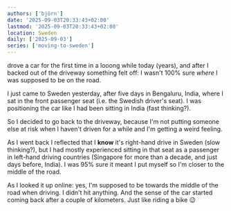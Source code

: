 ```yaml
---
authors: ['björn']
date: '2025-09-03T20:33:43+02:00'
lastmod: '2025-09-03T20:33:43+02:00'
location: Sweden
daily: ['2025-09-03']
series: ['moving-to-sweden']
---
```

drove a car for the first time in a looong while today (years), and after I backed out of the driveway something felt off: I wasn't 100% sure _where_ I was supposed to be on the road. 

I just came to Sweden yesterday, after five days in Bengaluru, India, where I sat in the front passenger seat (i.e. the Swedish driver's seat). I was positioning the car like I had been sitting in India (fast thinking?).

So I decided to go back to the driveway, because I'm not putting someone else at risk when I haven't driven for a while and I'm getting a weird feeling.

As I went back I reflected that I **know** it's right-hand drive in Sweden (slow thinking?), but I had mostly experienced sitting in that seat as a passenger in left-hand driving countries (Singapore for more than a decade, and just days before, India). I was 95% sure it meant I put myself so I'm closer to the middle of the road.

As I looked it up online: yes, I'm supposed to be towards the middle of the road when driving. I didn't hit anything. And the sense of the car started coming back after a couple of kilometers. Just like riding a bike 😉
